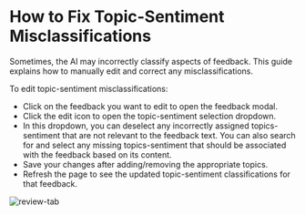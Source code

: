 # How to Fix Topic-Sentiment Misclassifications

Sometimes, the AI may incorrectly classify aspects of feedback. This guide explains how to manually edit and correct any misclassifications.

To edit topic-sentiment misclassifications:
- Click on the feedback you want to edit to open the feedback modal.
- Click the edit icon to open the topic-sentiment selection dropdown. 
- In this dropdown, you can deselect any incorrectly assigned topics-sentiment that are not relevant to the feedback text. You can also search for and select any missing topics-sentiment that should be associated with the feedback based on its content.
- Save your changes after adding/removing the appropriate topics.
- Refresh the page to see the updated topic-sentiment classifications for that feedback.

![review-tab](/img/help/topics&sentiments/review-tab.png)
